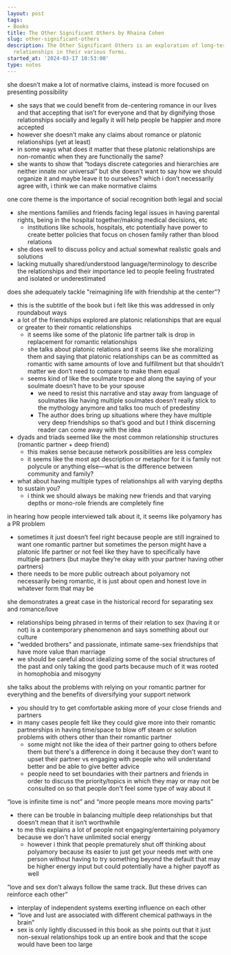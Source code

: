 ```yaml
---
layout: post
tags:
- Books
title: The Other Significant Others by Rhaina Cohen
slug: other-significant-others
description: The Other Significant Others is an exploration of long-term platonic
  relationships in their various forms.
started_at: '2024-03-17 10:53:00'
type: notes
---
```


she doesn’t make a lot of normative claims, instead is more focused on presenting possibility
* she says that we could benefit from de-centering romance in our lives and that accepting that isn’t for everyone and that by dignifying those relationships socially and legally it will help people be happier and more accepted 
* however she doesn’t make any claims about romance or platonic relationships (yet at least)
* in some ways what does it matter that these platonic relationships are non-romantic when they are functionally the same? 
* she wants to show that “todays discrete categories and hierarchies are neither innate nor universal” but she doesn’t want to say how we should organize it and maybe leave it to ourselves? which i don’t necessarily agree with, i think we can make normative claims 

one core theme is the importance of social recognition both legal and social
* she mentions families and friends facing legal issues in having parental rights, being in the hospital together/making medical decisions, etc
    * institutions like schools, hospitals, etc potentially have power to create better policies that focus on chosen family rather than blood relations
* she does well to discuss policy and actual somewhat realistic goals and solutions
* lacking mutually shared/understood language/terminology to describe the relationships and their importance led to people feeling frustrated and isolated or underestimated

does she adequately tackle "reimagining life with friendship at the center"?
* this is the subtitle of the book but i felt like this was addressed in only roundabout ways
* a lot of the friendships explored are platonic relationships that are equal or greater to their romantic relationships
    * it seems like some of the platonic life partner talk is drop in replacement for romantic relationships 
    * she talks about platonic relations and it seems like she moralizing them and saying that platonic relationships can be as committed as romantic with same amounts of love and fulfillment but that shouldn’t matter we don’t need to compare to make them equal 
    * seems kind of like the soulmate trope and along the saying of your soulmate doesn’t have to be your spouse 
        * we need to resist this narrative and stay away from language of soulmates like having multiple soulmates doesn’t really stick to the mythology anymore and talks too much of predestiny
        * The author does bring up situations where they have multiple very deep friendships so that’s good and but I think discerning reader can come away with the idea
* dyads and triads seemed like the most common relationship structures (romantic partner + deep friend)
    * this makes sense because network possibilities are less complex
    * it seems like the most apt description or metaphor for it is family not polycule or anything else—what is the difference between community and family?
* what about having multiple types of relationships all with varying depths to sustain you?
    * i think we should always be making new friends and that varying depths or mono-role friends are completely fine

in hearing how people interviewed talk about it, it seems like polyamory has a PR problem
* sometimes it just doesn’t feel right because people are still ingrained to want one romantic partner but sometimes the person might have a platonic life partner or not feel like they have to specifically have multiple partners (but maybe they’re okay with your partner having other partners)
* there needs to be more public outreach about polyamory not necessarily being romantic, it is just about open and honest love in whatever form that may be

she demonstrates a great case in the historical record for separating sex and romance/love
* relationships being phrased in terms of their relation to sex (having it or not) is a contemporary phenomenon and says something about our culture
* "wedded brothers" and passionate, intimate same-sex friendships that have more value than marriage
* we should be careful about idealizing some of the social structures of the past and only taking the good parts because much of it was rooted in homophobia and misogyny

she talks about the problems with relying on your romantic partner for everything and the benefits of diversifying your support network
* you should try to get comfortable asking more of your close friends and partners 
* in many cases people felt like they could give more into their romantic partnerships in having time/space to blow off steam or solution problems with others other than their romantic partner
    * some might not like the idea of their partner going to others before them but there's a difference in doing it because they don't want to upset their partner vs engaging with people who will understand better and be able to give better advice
    * people need to set boundaries with their partners and friends in order to discuss the priority/topics in which they may or may not be consulted on so that people don't feel some type of way about it

“love is infinite time is not” and “more people means more moving parts”
* there can be trouble in balancing multiple deep relationships but that doesn’t mean that it isn’t worthwhile 
* to me this explains a lot of people not engaging/entertaining polyamory because we don't have unlimited social energy
    * however i think that people prematurely shut off thinking about polyamory because its easier to just get your needs met with one person without having to try something beyond the default that may be higher energy input but could potentially have a higher payoff as well

“love and sex don’t always follow the same track. But these drives can reinforce each other”
* interplay of independent systems exerting influence on each other 
* “love and lust are associated with different chemical pathways in the brain”
* sex is only lightly discussed in this book as she points out that it just non-sexual relationships took up an entire book and that the scope would have been too large